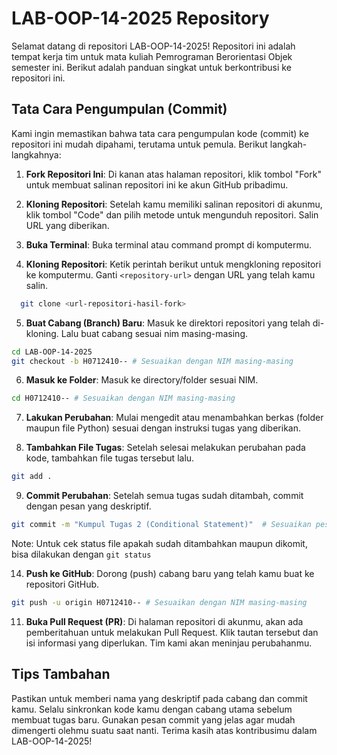# LAB-OOP-14-2025 Repository

Selamat datang di repositori LAB-OOP-14-2025! Repositori ini adalah tempat kerja tim untuk mata kuliah Pemrograman Berorientasi Objek semester ini. Berikut adalah panduan singkat untuk berkontribusi ke repositori ini.

## Tata Cara Pengumpulan (Commit)

Kami ingin memastikan bahwa tata cara pengumpulan kode (commit) ke repositori ini mudah dipahami, terutama untuk pemula. Berikut langkah-langkahnya:

1. **Fork Repositori Ini**: Di kanan atas halaman repositori, klik tombol "Fork" untuk membuat salinan repositori ini ke akun GitHub pribadimu.

2. **Kloning Repositori**: Setelah kamu memiliki salinan repositori di akunmu, klik tombol "Code" dan pilih metode untuk mengunduh repositori. Salin URL yang diberikan.

3. **Buka Terminal**: Buka terminal atau command prompt di komputermu.

4. **Kloning Repositori**: Ketik perintah berikut untuk mengkloning repositori ke komputermu. Ganti `<repository-url>` dengan URL yang telah kamu salin.

```bash
  git clone <url-repositori-hasil-fork>
```

5. **Buat Cabang (Branch) Baru**: Masuk ke direktori repositori yang telah di-kloning. Lalu buat cabang sesuai nim masing-masing.

```bash
cd LAB-OOP-14-2025
git checkout -b H0712410-- # Sesuaikan dengan NIM masing-masing
```

6. **Masuk ke Folder**: Masuk ke directory/folder sesuai NIM.

```bash
cd H0712410-- # Sesuaikan dengan NIM masing-masing
```

7. **Lakukan Perubahan**: Mulai mengedit atau menambahkan berkas (folder maupun file Python) sesuai dengan instruksi tugas yang diberikan.

8. **Tambahkan File Tugas**: Setelah selesai melakukan perubahan pada kode, tambahkan file tugas tersebut lalu.

```bash
git add .
```

9. **Commit Perubahan**: Setelah semua tugas sudah ditambah, commit dengan pesan yang deskriptif.

```bash
git commit -m "Kumpul Tugas 2 (Conditional Statement)"  # Sesuaikan pesan dengan tugas yang kamu kumpulkan
```
Note: Untuk cek status file apakah sudah ditambahkan maupun dikomit, bisa dilakukan dengan `git status`

14. **Push ke GitHub**: Dorong (push) cabang baru yang telah kamu buat ke repositori GitHub.

```bash
git push -u origin H0712410-- # Sesuaikan dengan NIM masing-masing
```

11. **Buka Pull Request (PR)**: Di halaman repositori di akunmu, akan ada pemberitahuan untuk melakukan Pull Request. Klik tautan tersebut dan isi informasi yang diperlukan. Tim kami akan meninjau perubahanmu.

## Tips Tambahan

Pastikan untuk memberi nama yang deskriptif pada cabang dan commit kamu.
Selalu sinkronkan kode kamu dengan cabang utama sebelum membuat tugas baru.
Gunakan pesan commit yang jelas agar mudah dimengerti olehmu suatu saat nanti.
Terima kasih atas kontribusimu dalam LAB-OOP-14-2025!
